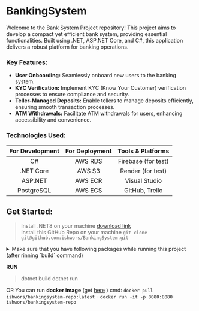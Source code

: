 # BankingSystem

Welcome to the Bank System Project repository! This project aims to develop a compact yet efficient bank system, providing essential functionalities. Built using .NET, ASP.NET Core, and C#, this application delivers a robust platform for banking operations.

### Key Features:

- **User Onboarding:** Seamlessly onboard new users to the banking system.
- **KYC Verification:** Implement KYC (Know Your Customer) verification processes to ensure compliance and security.
- **Teller-Managed Deposits:** Enable tellers to manage deposits efficiently, ensuring smooth transaction processes.
- **ATM Withdrawals:** Facilitate ATM withdrawals for users, enhancing accessibility and convenience.

### Technologies Used:

| For Development | For Deployment  | Tools & Platforms  |
| :--------------:|:---------------:|:------------------:|
| C#              | AWS RDS 			  | Firebase (for test)  |
| .NET Core       | AWS S3 	        | Render (for test)    |
| ASP.NET 			  | AWS ECR   	    | Visual Studio      |
| PostgreSQL      | AWS ECS       	| GitHub, Trello     |             



## Get Started:
> Install .NET8 on your machine   [download link](https://dotnet.microsoft.com/en-us/download/dotnet/8.0)   
> Install this GitHub Repo on your machine `git clone git@github.com:ishwors/BankingSystem.git`

<details>
<summary>
Make sure that you have following packages while running this project (after rinning `build` command)
</summary>
  
> AutoMapper" Version="13.0.1"  
> AWSSDK.S3" Version="3.7.307.1"  
> BCrypt.Net-Core" Version="1.6.0"  
> FirebaseStorage.net" Version="1.0.3"  
> Microsoft.AspNetCore.Authentication.JwtBearer" Version="8.0.3"  
> Microsoft.AspNetCore.Authorization" Version="8.0.3"  
> Microsoft.AspNetCore.Identity.EntityFrameworkCore" Version="8.0.3"  
> Microsoft.AspNetCore.JsonPatch" Version="8.0.3"  
> Microsoft.AspNetCore.Mvc.NewtonsoftJson" Version="8.0.3"  
> Microsoft.EntityFrameworkCore" Version="8.0.3"  
> Microsoft.EntityFrameworkCore.Design" Version="8.0.3"
> Microsoft.EntityFrameworkCore.Tools" Version="8.0.3"
> Microsoft.IdentityModel.Tokens" Version="7.4.1"  
> Npgsql.EntityFrameworkCore.PostgreSQL" Version="8.0.2"  
> Swashbuckle.AspNetCore" Version="6.4.0"
</details>
  
**RUN**
> dotnet build
> dotnet run

OR You can run **docker image** (get [here](https://hub.docker.com/repository/docker/ishwors/bankingsystem-repo/) )
cmd: `docker pull ishwors/bankingsystem-repo:latest` - `docker run -it -p 8080:8080 ishwors/bankingsystem-repo`



